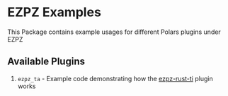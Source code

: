 # EZPZ Examples

This Package contains example usages for different Polars plugins under EZPZ

## Available Plugins

1. `ezpz_ta` - Example code demonstrating how the [ezpz-rust-ti](https://github.com/Summit-Sailors/EZPZ/tree/main/ezpz-rust-ti) plugin works
